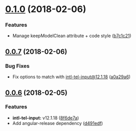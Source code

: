 <a name="0.1.0"></a>
# [0.1.0](https://github.com/ifeelgoods/international-phone-number/compare/0.0.7...0.1.0) (2018-02-06)


### Features

* Manage keepModelClean attribute + code style ([b7c1c21](https://github.com/ifeelgoods/international-phone-number/commit/b7c1c21))



<a name="0.0.7"></a>
## [0.0.7](https://github.com/ifeelgoods/international-phone-number/compare/0.0.6...0.0.7) (2018-02-06)


### Bug Fixes

* Fix options to match with intl-tel-input@12.1.18 ([a0a29a6](https://github.com/ifeelgoods/international-phone-number/commit/a0a29a6))



<a name="0.0.6"></a>
## [0.0.6](https://github.com/ifeelgoods/international-phone-number/compare/v0.0.5...v0.0.6) (2018-02-05)


### Features

* **intl-tel-input:** v12.1.18 ([8f6de7a](https://github.com/ifeelgoods/international-phone-number/commit/8f6de7a))
* Add angular-release dependency ([d491edf](https://github.com/ifeelgoods/international-phone-number/commit/d491edf))




